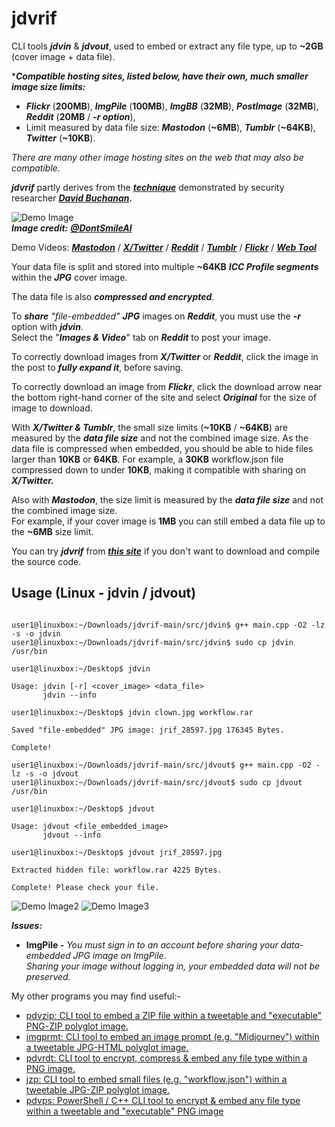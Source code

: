 # jdvrif

CLI tools ***jdvin*** & ***jdvout***, used to embed or extract any file type, up to **~2GB** (cover image + data file).  

****Compatible hosting sites, listed below, have their own, much smaller image size limits:***
* ***Flickr*** (**200MB**), ***ImgPile*** (**100MB**), ***ImgBB*** (**32MB**), ***PostImage*** (**32MB**), ***Reddit*** (**20MB** / ***-r option***),
* Limit measured by data file size: ***Mastodon*** (**~6MB**), ***Tumblr*** (**~64KB**), ***Twitter*** (**~10KB**).
  
*There are many other image hosting sites on the web that may also be compatible.*  

***jdvrif*** partly derives from the ***[technique](https://www.vice.com/en/article/bj4wxm/tiny-picture-twitter-complete-works-of-shakespeare-steganography)*** demonstrated by security researcher ***[David Buchanan](https://www.da.vidbuchanan.co.uk/).*** 

![Demo Image](https://github.com/CleasbyCode/jdvrif/blob/main/demo_image/jrif_12272.jpg)  
***Image credit:*** [***@DontSmileAI***](https://x.com/DontSmileAI)

Demo Videos: [***Mastodon***](https://youtu.be/rnLf3W60IKQ) / [***X/Twitter***](https://youtu.be/Ajn5F1BO0Zg) / [***Reddit***](https://youtu.be/xIUsa3F8ZQc) / [***Tumblr***](https://youtu.be/8lIyLbx7CO8) / [***Flickr***](https://youtu.be/kg_MJHQuzLY) / [***Web Tool***](https://youtu.be/WvZMRp7Z6W4)  

Your data file is split and stored into multiple **~64KB** ***ICC Profile segments*** within the ***JPG*** cover image.  

The data file is also ***compressed and encrypted***.

To ***share*** *"file-embedded"* ***JPG*** images on ***Reddit***, you must use the ***-r*** option with ***jdvin***.  
Select the "***Images & Video***" tab on ***Reddit*** to post your image.

To correctly download images from ***X/Twitter*** or ***Reddit***, click the image in the post to ***fully expand it***, before saving.  

To correctly download an image from ***Flickr***, click the download arrow near the bottom right-hand corner of the site and select ***Original*** for the size of image to download.

With ***X/Twitter & Tumblr***, the small size limits (**~10KB** / **~64KB**) are measured by the ***data file size*** and not the combined image size.
As the data file is compressed when embedded, you should be able to hide files larger than **10KB** or **64KB**.
For example, a **30KB** workflow.json file compressed down to under **10KB**, making it compatible with sharing on ***X/Twitter.***

Also with ***Mastodon***, the size limit is measured by the ***data file size*** and not the combined image size.  
For example, if your cover image is **1MB** you can still embed a data file up to the **~6MB** size limit.

You can try ***jdvrif*** from [***this site***](https://cleasbycode.co.uk/jdvrif/index/) if you don't want to download and compile the source code.

## Usage (Linux - jdvin / jdvout)

```console

user1@linuxbox:~/Downloads/jdvrif-main/src/jdvin$ g++ main.cpp -O2 -lz -s -o jdvin
user1@linuxbox:~/Downloads/jdvrif-main/src/jdvin$ sudo cp jdvin /usr/bin

user1@linuxbox:~/Desktop$ jdvin 

Usage: jdvin [-r] <cover_image> <data_file>  
       jdvin --info

user1@linuxbox:~/Desktop$ jdvin clown.jpg workflow.rar
  
Saved "file-embedded" JPG image: jrif_28597.jpg 176345 Bytes.

Complete!

user1@linuxbox:~/Downloads/jdvrif-main/src/jdvout$ g++ main.cpp -O2 -lz -s -o jdvout
user1@linuxbox:~/Downloads/jdvrif-main/src/jdvout$ sudo cp jdvout /usr/bin

user1@linuxbox:~/Desktop$ jdvout

Usage: jdvout <file_embedded_image>
       jdvout --info
        
user1@linuxbox:~/Desktop$ jdvout jrif_28597.jpg

Extracted hidden file: workflow.rar 4225 Bytes.

Complete! Please check your file.

```
![Demo Image2](https://github.com/CleasbyCode/jdvrif/blob/main/demo_image/new_screen2.png) 
![Demo Image3](https://github.com/CleasbyCode/jdvrif/blob/main/demo_image/screen2.png)  

***Issues:***
* **ImgPile -** *You must sign in to an account before sharing your data-embedded JPG image on ImgPile*.  
*Sharing your image without logging in, your embedded data will not be preserved.*

My other programs you may find useful:-  

* [pdvzip: CLI tool to embed a ZIP file within a tweetable and "executable" PNG-ZIP polyglot image.](https://github.com/CleasbyCode/pdvzip)
* [imgprmt: CLI tool to embed an image prompt (e.g. "Midjourney") within a tweetable JPG-HTML polyglot image.](https://github.com/CleasbyCode/imgprmt)
* [pdvrdt: CLI tool to encrypt, compress & embed any file type within a PNG image.](https://github.com/CleasbyCode/pdvrdt)
* [jzp: CLI tool to embed small files (e.g. "workflow.json") within a tweetable JPG-ZIP polyglot image.](https://github.com/CleasbyCode/jzp) 
* [pdvps: PowerShell / C++ CLI tool to encrypt & embed any file type within a tweetable and "executable" PNG image](https://github.com/CleasbyCode/pdvps)   

##

